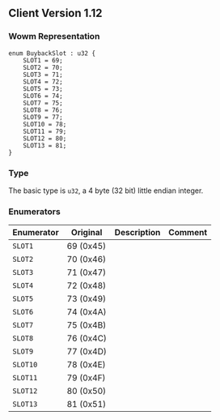 ## Client Version 1.12

### Wowm Representation
```rust,ignore
enum BuybackSlot : u32 {
    SLOT1 = 69;    
    SLOT2 = 70;    
    SLOT3 = 71;    
    SLOT4 = 72;    
    SLOT5 = 73;    
    SLOT6 = 74;    
    SLOT7 = 75;    
    SLOT8 = 76;    
    SLOT9 = 77;    
    SLOT10 = 78;    
    SLOT11 = 79;    
    SLOT12 = 80;    
    SLOT13 = 81;    
}

```
### Type
The basic type is `u32`, a 4 byte (32 bit) little endian integer.
### Enumerators
| Enumerator | Original  | Description | Comment |
| --------- | -------- | ----------- | ------- |
| `SLOT1` | 69 (0x45) |  |  |
| `SLOT2` | 70 (0x46) |  |  |
| `SLOT3` | 71 (0x47) |  |  |
| `SLOT4` | 72 (0x48) |  |  |
| `SLOT5` | 73 (0x49) |  |  |
| `SLOT6` | 74 (0x4A) |  |  |
| `SLOT7` | 75 (0x4B) |  |  |
| `SLOT8` | 76 (0x4C) |  |  |
| `SLOT9` | 77 (0x4D) |  |  |
| `SLOT10` | 78 (0x4E) |  |  |
| `SLOT11` | 79 (0x4F) |  |  |
| `SLOT12` | 80 (0x50) |  |  |
| `SLOT13` | 81 (0x51) |  |  |
